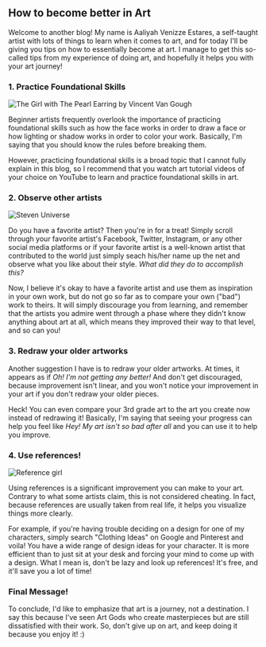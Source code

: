 ## How to become better in Art
Welcome to another blog! My name is Aaliyah Venizze Estares, a self-taught artist with lots of things to learn when it comes to art, and for today I'll be giving you tips on how to essentially become at art. I manage to get this so-called tips from my experience of doing art, and hopefully it helps you with your art journey! 

### 1. Practice Foundational Skills
![The Girl with The Pearl Earring by Vincent Van Gough](https://upload.wikimedia.org/wikipedia/commons/thumb/0/0f/1665_Girl_with_a_Pearl_Earring.jpg/270px-1665_Girl_with_a_Pearl_Earring.jpg)

Beginner artists frequently overlook the importance of practicing foundational skills such as how the face works in order to draw a face or how lighting or shadow works in order to color your work. Basically, I'm saying that you should know the rules before breaking them.

However, practicing foundational skills is a broad topic that I cannot fully explain in this blog, so I recommend that you watch art tutorial videos of your choice on YouTube to learn and practice foundational skills in art.

### 2. Observe other artists
![Steven Universe](https://i.pinimg.com/564x/dc/23/fe/dc23fef40c2ce55da2b78215aa69f8e7.jpg)

Do you have a favorite artist? Then you're in for a treat! Simply scroll through your favorite artist's Facebook, Twitter, Instagram, or any other social media platforms or if your favorite artist is a well-known artist that contributed to the world just simply seach his/her name up the net and observe what you like about their style. *What did they do to accomplish this?*

Now, I believe it's okay to have a favorite artist and use them as inspiration in your own work, but do not go so far as to compare your own ("bad") work to theirs. It will simply discourage you from learning, and remember that the artists you admire went through a phase where they didn't know anything about art at all, which means they improved their way to that level, and so can you!


### 3. Redraw your older artworks
Another suggestion I have is to redraw your older artworks. At times, it appears as if *Oh! I'm not getting any better!* And don't get discouraged, because improvement isn't linear, and you won't notice your improvement in your art if you don't redraw your older pieces.

Heck! You can even compare your 3rd grade art to the art you create now instead of redrawing it! Basically, I'm saying that seeing your progress can help you feel like *Hey! My art isn't so bad after all* and you can use it to help you improve.


### 4. Use references!
![Reference girl](https://i.pinimg.com/564x/b7/9d/2a/b79d2adc3cfc7fecec8da1e24066563d.jpg)

Using references is a significant improvement you can make to your art. Contrary to what some artists claim, this is not considered cheating. In fact, because references are usually taken from real life, it helps you visualize things more clearly.

For example, if you're having trouble deciding on a design for one of my characters, simply search "Clothing Ideas" on Google and Pinterest and voila! You have a wide range of design ideas for your character. It is more efficient than to just sit at your desk and forcing your mind to come up with a design. What I mean is, don't be lazy and look up references! It's free, and it'll save you a lot of time!


### Final Message! 
To conclude, I'd like to emphasize that art is a journey, not a destination. I say this because I've seen Art Gods who create masterpieces but are still dissatisfied with their work. So, don't give up on art, and keep doing it because you enjoy it! :)
